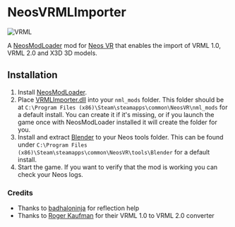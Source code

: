#  NeosVRMLImporter

![VRML](https://user-images.githubusercontent.com/51272212/179760003-51301efc-8bc9-4936-aad4-6421bf7160b5.PNG)

A [NeosModLoader](https://github.com/zkxs/NeosModLoader) mod for [Neos VR](https://neos.com/) that enables the import of VRML 1.0, VRML 2.0 and X3D 3D models.

## Installation
1. Install [NeosModLoader](https://github.com/zkxs/NeosModLoader).
1. Place [VRMLImporter.dll](https://github.com/dfgHiatus/NeosVRMLImporter/releases/tag/v1.0.0) into your `nml_mods` folder. This folder should be at `C:\Program Files (x86)\Steam\steamapps\common\NeosVR\nml_mods` for a default install. You can create it if it's missing, or if you launch the game once with NeosModLoader installed it will create the folder for you.
1. Install and extract [Blender](https://www.blender.org/download/) to your Neos tools folder. This can be found under `C:\Program Files (x86)\Steam\steamapps\common\NeosVR\tools\Blender` for a default install.
1. Start the game. If you want to verify that the mod is working you can check your Neos logs.

### Credits
- Thanks to [badhaloninja](https://github.com/badhaloninja) for reflection help
- Thanks to [Roger Kaufman](http://www.interocitors.com/polyhedra/vr1tovr2/) for their VRML 1.0 to VRML 2.0 converter
